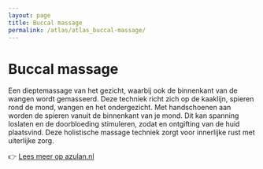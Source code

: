 ```yaml
---
layout: page
title: Buccal massage
permalink: /atlas/atlas_buccal-massage/
---
```


# Buccal massage

Een dieptemassage van het gezicht, waarbij ook de binnenkant van de wangen wordt gemasseerd. Deze techniek richt zich op de kaaklijn, spieren rond de mond, wangen en het ondergezicht. Met handschoenen aan worden de spieren vanuit de binnenkant van je mond. Dit kan spanning loslaten en de doorbloeding stimuleren, zodat en ontgifting van de huid plaatsvind. Deze holistische massage techniek zorgt voor innerlijke rust met uiterlijke zorg.

👉 [Lees meer op azulan.nl](https://azulan.nl/atlas/buccal-massage)
